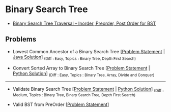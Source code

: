 # Binary Search Tree

- [Binary Search Tree Traversal – Inorder, Preorder, Post Order for BST](https://www.freecodecamp.org/news/binary-search-tree-traversal-inorder-preorder-post-order-for-bst/#:~:text=For%20Inorder%2C%20you%20traverse%20from,subtree%20then%20to%20the%20root.)


## Problems 

- Lowest Common Ancestor of a Binary Search Tree [[Problem Statement](https://leetcode.com/problems/lowest-common-ancestor-of-a-binary-search-tree/) | [Java Solution](/CompetitiveProgramming/BinarySearchTrees/LCABST.java)] <sub> (Diff : Easy, Topics : Binary Tree, Depth First Search)</sub> 

- Convert Sorted Array to Binary Search Tree [[Problem Statement](https://leetcode.com/problems/convert-sorted-array-to-binary-search-tree/) | [Python Solution](/CompetitiveProgramming/BinarySearchTrees/convertSortedArrayToBinaryTree.py)] <sub> (Diff : Easy, Topics : Binary Tree, Array, Divide and Conquer)</sub> 

---

- Validate Binary Search Tree [[Problem Statement](https://leetcode.com/problems/validate-binary-search-tree/) | [Python Solution](/CompetitiveProgramming/BinarySearchTrees/validateBinarySearchTree.py)] <sub> (Diff : Medium, Topics : Binary Tree, Binary Search Tree, Depth First Search)</sub> 

- Valid BST from PreOrder [[Problem Statement](https://www.interviewbit.com/problems/valid-bst-from-preorder/)]

